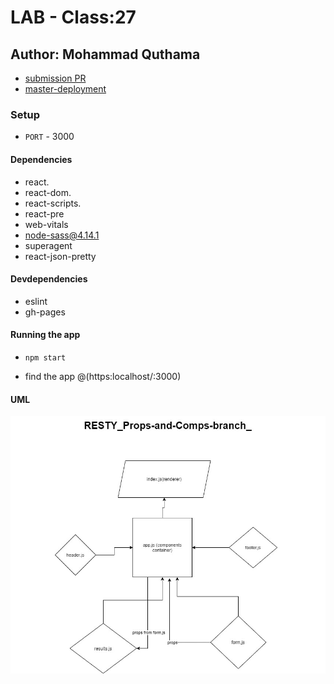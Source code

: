 # LAB - Class:27

## Author: Mohammad Quthama

- [submission PR](https://github.com/mohammad-qethama/resty/pull/2)
- [master-deployment](https://mohammad-qethama.github.io/resty/)

### Setup

- `PORT` - 3000

#### Dependencies

- react.
- react-dom.
- react-scripts.
- react-pre
- web-vitals
- node-sass@4.14.1
- superagent
- react-json-pretty

#### Devdependencies

- eslint
- gh-pages

#### Running the app

- `npm start`

- find the app @(https:localhost/:3000)

#### UML

![UML Diagram](uml.jpg)
